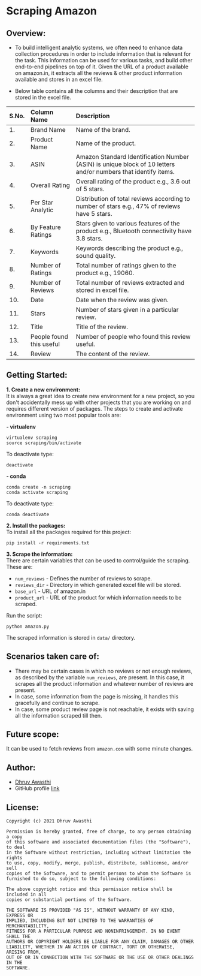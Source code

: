 
# Scraping Amazon
## Overview:
- To build intelligent analytic systems, we often need to enhance data collection procedures in order to include information that is relevant for the task. This information can be used for various tasks, and build other end-to-end pipelines on top of it. Given the URL of a product available on amazon.in, it extracts all the reviews & other product information available and stores in an excel file.  

- Below table contains all the columns and their description that are stored in the excel file.  


| S.No.   | Column Name                  | Description                                                                                                      |
| :---    | :---                         | :---                                                                                                             |
| 1.      | Brand Name                   | Name of the brand.                                                                                               |
| 2.      | Product Name                 | Name of the product.                                                                                             |
| 3.      | ASIN                         | Amazon Standard Identification Number (ASIN) is unique block of 10 letters and/or numbers that identify items.   |
| 4.      | Overall Rating               | Overall rating of the product e.g., 3.6 out of 5 stars.                                                          |
| 5.      | Per Star Analytic           | Distribution of total reviews according to number of stars e.g., 47% of reviews have 5 stars.                    |
| 6.      | By Feature Ratings           | Stars given to various features of the product e.g., Bluetooth connectivity have 3.8 stars.                      |
| 7.      | Keywords                     | Keywords describing the product e.g., sound quality.                                                             |
| 8.      | Number of Ratings            | Total number of ratings given to the product e.g., 19060.                                                        |
| 9.      | Number of Reviews            | Total number of reviews extracted and stored in excel file.                                                      |
| 10.     | Date                         | Date when the review was given.                                                                                  |
| 11.     | Stars                        | Number of stars given in a particular review.                                                                    |
| 12.     | Title                        | Title of the review.                                                                                             |
| 13.     | People found this useful     | Number of people who found this review useful.                                                                   |
| 14.     | Review                       | The content of the review.                                                                                       |


## Getting Started:  
**1. Create a new environment:**  
It is always a great idea to create new environment for a new project, so you don't accidentally mess up with other projects that you are working on and requires different version of packages. The steps to create and activate environment using two most popular tools are:  

**- virtualenv**  
```
virtualenv scraping
source scraping/bin/activate
```  
To deactivate type:
```
deactivate
```
**- conda**  
```
conda create -n scraping
conda activate scraping
```
To deactivate type:
```
conda deactivate
```  

**2. Install the packages:**  
To install all the packages required for this project:
```
pip install -r requirements.txt
```  

**3. Scrape the information:**  
There are certain variables that can be used to control/guide the scraping. These are:

- `num_reviews` - Defines the number of reviews to scrape.
- `reviews_dir` - Directory in which generated excel file will be stored.
- `base_url` - URL of amazon.in
- `product_url` - URL of the product for which information needs to be scraped.  

Run the script:
```
python amazon.py
```  
The scraped information is stored in `data/` directory.


## Scenarios taken care of:  
- There may be certain cases in which no reviews or not enough reviews, as described by the variable `num_reviews`, are present. In this case, it scrapes all the product information and whatever number of reviews are present.
- In case, some information from the page is missing, it handles this gracefully and continue to scrape.
- In case, some product review page is not reachable, it exists with saving all the information scraped till then.  

## Future scope:
It can be used to fetch reviews from `amazon.com` with some minute changes.  

## Author:  
- [Dhruv Awasthi](https://www.linkedin.com/in/dhruv-awasthi/)
- GitHub profile [link](https://github.com/DhruvAwasthi)  

## License:  
```
Copyright (c) 2021 Dhruv Awasthi

Permission is hereby granted, free of charge, to any person obtaining a copy
of this software and associated documentation files (the "Software"), to deal
in the Software without restriction, including without limitation the rights
to use, copy, modify, merge, publish, distribute, sublicense, and/or sell
copies of the Software, and to permit persons to whom the Software is
furnished to do so, subject to the following conditions:

The above copyright notice and this permission notice shall be included in all
copies or substantial portions of the Software.

THE SOFTWARE IS PROVIDED "AS IS", WITHOUT WARRANTY OF ANY KIND, EXPRESS OR
IMPLIED, INCLUDING BUT NOT LIMITED TO THE WARRANTIES OF MERCHANTABILITY,
FITNESS FOR A PARTICULAR PURPOSE AND NONINFRINGEMENT. IN NO EVENT SHALL THE
AUTHORS OR COPYRIGHT HOLDERS BE LIABLE FOR ANY CLAIM, DAMAGES OR OTHER
LIABILITY, WHETHER IN AN ACTION OF CONTRACT, TORT OR OTHERWISE, ARISING FROM,
OUT OF OR IN CONNECTION WITH THE SOFTWARE OR THE USE OR OTHER DEALINGS IN THE
SOFTWARE.
```
